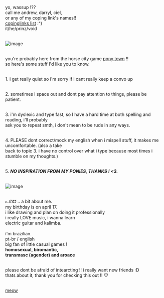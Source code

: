 yo, wassup !?? 
<br/> call me andrew, darryl, ciel,
<br/> or any of my coping link's names!!
<br/> [copinglinks list](https://rentry.co/garfeiiedllasagna) :^)
<br/> it/he/prinz/void

<br/>![image](https://media.discordapp.net/attachments/846452802183888926/960679477006991430/unknown.png?width=1025&height=393)

<br/> you're probably here from the horse city game [pony town](https://pony.town) !! 
<br/> so here's some stuff I'd like you to know.

<br/> 1. i get really quiet so i'm sorry if i cant really keep a convo up

<br/> 2. sometimes i space out and dont pay attention to things, please be patient.

<br/> 3. i'm dyslexic and type fast, so I have a hard time at both spelling and reading, i'll probably
<br/> ask you to repeat smth, i don't mean to be rude in any ways.

<br/> 4. PLEASE dont correct/mock my english when i mispell stuff, it makes me uncomfortable. (also a take 
<br/> back to topic 3. i have no control over what i type because most times i stumble on my thoughts.)

<br/> 5. ***NO INSPIRATION FROM MY PONIES, THANKS ! <3.***

<br/>![image](https://media.discordapp.net/attachments/846452802183888926/960679592589394070/unknown.png?width=1025&height=393)

<br/> ᓚᘏᗢ .. a bit about me.
<br/> my birthday is on april 17.
<br/> i like drawing and plan on doing it professionally
<br/> i really LOVE music, i wanna learn
<br/> electric guitar and kalimba.
<br/>
<br/> i'm brazilian. 
<br/> pt-br / english
<br/> big fan of little casual games ! 
<br/> **homosexual, biromantic,** 
<br/> **transmasc (agender) and aroace**

<br/> please dont be afraid of intearcting !! i really want new friends :D
<br/>  thats about it, thank you for checking this out !! ♡

<br/>[meow](https://youtu.be/w_ruJqPxaLk)

<!---
andrewlikescats/andrewlikescats is a ✨ special ✨ repository because its `README.md` (this file) appears on your GitHub profile.
You can click the Preview link to take a look at your changes.
--->
